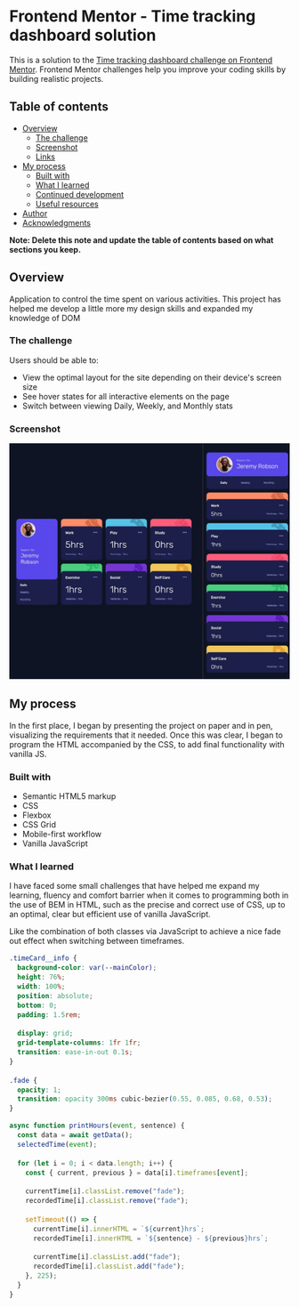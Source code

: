 # Frontend Mentor - Time tracking dashboard solution

This is a solution to the [Time tracking dashboard challenge on Frontend Mentor](https://www.frontendmentor.io/challenges/time-tracking-dashboard-UIQ7167Jw). Frontend Mentor challenges help you improve your coding skills by building realistic projects.

## Table of contents

- [Overview](#overview)
  - [The challenge](#the-challenge)
  - [Screenshot](#screenshot)
  - [Links](#links)
- [My process](#my-process)
  - [Built with](#built-with)
  - [What I learned](#what-i-learned)
  - [Continued development](#continued-development)
  - [Useful resources](#useful-resources)
- [Author](#author)
- [Acknowledgments](#acknowledgments)

**Note: Delete this note and update the table of contents based on what sections you keep.**

## Overview

Application to control the time spent on various activities. This project has helped me develop a little more my design skills and expanded my knowledge of DOM

### The challenge

Users should be able to:

- View the optimal layout for the site depending on their device's screen size
- See hover states for all interactive elements on the page
- Switch between viewing Daily, Weekly, and Monthly stats

### Screenshot

![](./screenshot.JPG)

## My process

In the first place, I began by presenting the project on paper and in pen, visualizing the requirements that it needed. Once this was clear, I began to program the HTML accompanied by the CSS, to add final functionality with vanilla JS.

### Built with

- Semantic HTML5 markup
- CSS
- Flexbox
- CSS Grid
- Mobile-first workflow
- Vanilla JavaScript

### What I learned

I have faced some small challenges that have helped me expand my learning, fluency and comfort barrier when it comes to programming both in the use of BEM in HTML, such as the precise and correct use of CSS, up to an optimal, clear but efficient use of vanilla JavaScript.

Like the combination of both classes via JavaScript to achieve a nice fade out effect when switching between timeframes.

```css
.timeCard__info {
  background-color: var(--mainColor);
  height: 76%;
  width: 100%;
  position: absolute;
  bottom: 0;
  padding: 1.5rem;

  display: grid;
  grid-template-columns: 1fr 1fr;
  transition: ease-in-out 0.1s;
}

.fade {
  opacity: 1;
  transition: opacity 300ms cubic-bezier(0.55, 0.085, 0.68, 0.53);
}
```

```js
async function printHours(event, sentence) {
  const data = await getData();
  selectedTime(event);

  for (let i = 0; i < data.length; i++) {
    const { current, previous } = data[i].timeframes[event];

    currentTime[i].classList.remove("fade");
    recordedTime[i].classList.remove("fade");

    setTimeout(() => {
      currentTime[i].innerHTML = `${current}hrs`;
      recordedTime[i].innerHTML = `${sentence} - ${previous}hrs`;

      currentTime[i].classList.add("fade");
      recordedTime[i].classList.add("fade");
    }, 225);
  }
}
```

